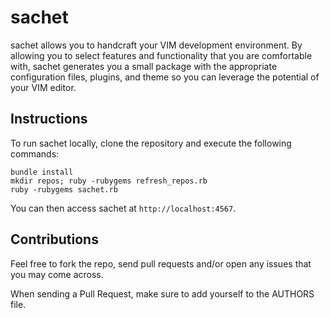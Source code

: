 # sachet


sachet allows you to handcraft your VIM development environment. By allowing you to select features and functionality that you are comfortable with, sachet generates you a small package with the appropriate configuration files, plugins, and theme so you can leverage the potential of your VIM editor.

## Instructions

To run sachet locally, clone the repository and execute the following commands:

```
bundle install
mkdir repos; ruby -rubygems refresh_repos.rb
ruby -rubygems sachet.rb
```
You can then access sachet at `http://localhost:4567`.

## Contributions

Feel free to fork the repo, send pull requests and/or open any issues that you may come across.

When sending a Pull Request, make sure to add yourself to the AUTHORS file.
